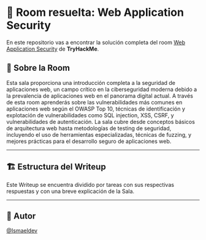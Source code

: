 # 🚪 Room resuelta: Web Application Security
En este repositorio vas a encontrar la solución completa del room [Web Application Security](https://tryhackme.com/room/introwebapplicationsecurity) de **TryHackMe**.

## 📝 Sobre la Room
Esta sala proporciona una introducción completa a la seguridad de aplicaciones web, un campo crítico en la ciberseguridad moderna debido a la prevalencia de aplicaciones web en el panorama digital actual. A través de esta room aprenderás sobre las vulnerabilidades más comunes en aplicaciones web según el OWASP Top 10, técnicas de identificación y explotación de vulnerabilidades como SQL injection, XSS, CSRF, y vulnerabilidades de autenticación. La sala cubre desde conceptos básicos de arquitectura web hasta metodologías de testing de seguridad, incluyendo el uso de herramientas especializadas, técnicas de fuzzing, y mejores prácticas para el desarrollo seguro de aplicaciones web.

---

## 🏗️ Estructura del Writeup
Este Writeup se encuentra dividido por tareas con sus respectivas respuestas y con una breve explicación de la Sala.

---

## 🥷 Autor
[@Ismaeldev](https://www.ismaeldev.com/)